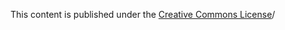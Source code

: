 This content is published under the [Creative Commons License](http://creativecommons.org/licenses/by/3.0/)/
